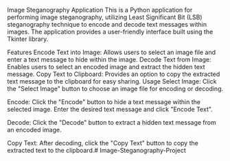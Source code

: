 Image Steganography Application
This is a Python application for performing image steganography, utilizing Least Significant Bit (LSB) steganography technique to encode and decode text messages within images. The application provides a user-friendly interface built using the Tkinter library.

Features
Encode Text into Image: Allows users to select an image file and enter a text message to hide within the image.
Decode Text from Image: Enables users to select an encoded image and extract the hidden text message.
Copy Text to Clipboard: Provides an option to copy the extracted text message to the clipboard for easy sharing.
Usage
Select Image: Click the "Select Image" button to choose an image file for encoding or decoding.

Encode: Click the "Encode" button to hide a text message within the selected image. Enter the desired text message and click "Encode Text".

Decode: Click the "Decode" button to extract a hidden text message from an encoded image.

Copy Text: After decoding, click the "Copy Text" button to copy the extracted text to the clipboard.# Image-Steganography-Project
